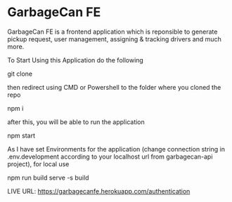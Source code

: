 # GarbageCan FE

GarbageCan FE is a frontend application which is reponsible to generate pickup request, user management, assigning & tracking drivers and much more.

To Start Using this Application do the following

git clone

then redirect using CMD or Powershell to the folder where you cloned the repo

npm i

after this, you will be able to run the application

npm start

As I have set Environments for the application (change connection string in .env.development according to your localhost url from garbagecan-api project), for local use

npm run build serve -s build


LIVE URL: https://garbagecanfe.herokuapp.com/authentication
